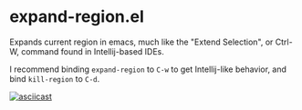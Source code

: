 # expand-region.el

Expands current region in emacs, much like the "Extend Selection", or Ctrl-W, command found in Intellij-based IDEs.

I recommend binding `expand-region` to `C-w` to get Intellij-like behavior, and bind `kill-region` to `C-d`.

[![asciicast](https://asciinema.org/a/386993.svg)](https://asciinema.org/a/386993)
